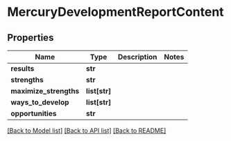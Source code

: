 # MercuryDevelopmentReportContent


## Properties
Name | Type | Description | Notes
------------ | ------------- | ------------- | -------------
**results** | **str** |  | 
**strengths** | **str** |  | 
**maximize_strengths** | **list[str]** |  | 
**ways_to_develop** | **list[str]** |  | 
**opportunities** | **str** |  | 

[[Back to Model list]](../README.md#documentation-for-models) [[Back to API list]](../README.md#documentation-for-api-endpoints) [[Back to README]](../README.md)


